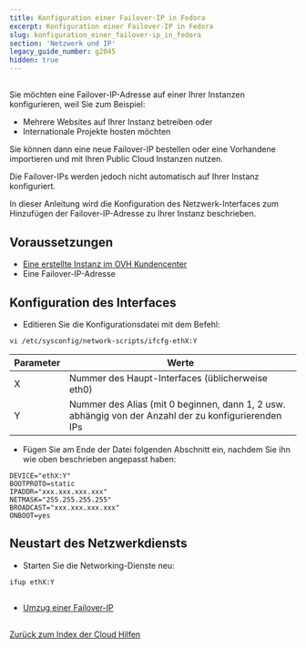 ```yaml
---
title: Konfiguration einer Failover-IP in Fedora
excerpt: Konfiguration einer Failover-IP in Fedora
slug: konfiguration_einer_failover-ip_in_fedora
section: 'Netzwerk und IP'
legacy_guide_number: g2045
hidden: true
---
```



## 
Sie möchten eine Failover-IP-Adresse auf einer Ihrer Instanzen konfigurieren, weil Sie zum Beispiel:


- Mehrere Websites auf Ihrer Instanz betreiben oder
- Internationale Projekte hosten möchten


Sie können dann eine neue Failover-IP bestellen oder eine Vorhandene importieren und mit Ihren Public Cloud Instanzen nutzen.

Die Failover-IPs werden jedoch nicht automatisch auf Ihrer Instanz konfiguriert. 

In dieser Anleitung wird die Konfiguration des Netzwerk-Interfaces zum Hinzufügen der Failover-IP-Adresse zu Ihrer Instanz beschrieben.


## Voraussetzungen

- [Eine erstellte Instanz im OVH Kundencenter]({legacy}1775)
- Eine Failover-IP-Adresse




## Konfiguration des Interfaces

- Editieren Sie die Konfigurationsdatei mit dem Befehl:

```
vi /etc/sysconfig/network-scripts/ifcfg-ethX:Y
```



|Parameter|Werte|
|---|---|
|X|Nummer des Haupt-Interfaces (üblicherweise eth0)|
|Y|Nummer des Alias (mit 0 beginnen, dann 1, 2 usw. abhängig von der Anzahl der zu konfigurierenden IPs|



- Fügen Sie am Ende der Datei folgenden Abschnitt ein, nachdem Sie ihn wie oben beschrieben angepasst haben:

```
DEVICE="ethX:Y"
BOOTPROTO=static
IPADDR="xxx.xxx.xxx.xxx"
NETMASK="255.255.255.255"
BROADCAST="xxx.xxx.xxx.xxx"
ONBOOT=yes
```





## Neustart des Netzwerkdiensts

- Starten Sie die Networking-Dienste neu:

```
ifup ethX:Y
```





## 

- [Umzug einer Failover-IP]({legacy}1890)




## 
[Zurück zum Index der Cloud Hilfen]({legacy}1785)

